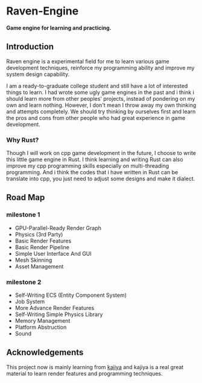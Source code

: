 # Raven-Engine

**Game engine for learning and practicing.**

## Introduction

Raven engine is a experimental field for me to learn various game development techniques, reinforce my programming ability and improve my system design capability.

I am a ready-to-graduate college student and still have a lot of interested things to learn. I had wrote some ugly game engines in the past and i think i should learn more from other peoples' projects, instead of pondering on my own and learn nothing. However, I don't mean I throw away my own thinking and attempts completely. We should try thinking by ourselves first and learn the pros and cons from other people who had great experience in game development.

### Why Rust?

Though I will work on cpp game development in the future, I choose to write this little game engine in Rust. I think learning and writing Rust can also improve my cpp programming skills especially on multi-threading programming. And i think the codes that i have written in Rust can be translate into cpp, you just need to adjust some designs and make it dialect.

## Road Map

### milestone 1

- GPU-Parallel-Ready Render Graph
- Physics (3rd Party)
- Basic Render Features
- Basic Render Pipeline
- Simple User Interface And GUI
- Mesh Skinning
- Asset Management

### milestone 2

- Self-Writing ECS (Entity Component System)
- Job System
- More Advance Render Features
- Self-Writing Simple Physics Library
- Memory Management
- Platform Abstruction
- Sound

## Acknowledgements

This project now is mainly learning from [kajiya](https://github.com/EmbarkStudios/kajiya) and kajiya is a real great material to learn render features and programming techniques.
